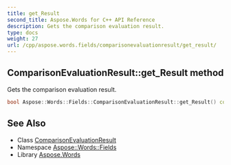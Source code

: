 ```yaml
---
title: get_Result
second_title: Aspose.Words for C++ API Reference
description: Gets the comparison evaluation result.
type: docs
weight: 27
url: /cpp/aspose.words.fields/comparisonevaluationresult/get_result/
---
```

## ComparisonEvaluationResult::get_Result method


Gets the comparison evaluation result.

```cpp
bool Aspose::Words::Fields::ComparisonEvaluationResult::get_Result() const
```

## See Also

* Class [ComparisonEvaluationResult](../)
* Namespace [Aspose::Words::Fields](../../)
* Library [Aspose.Words](../../../)
